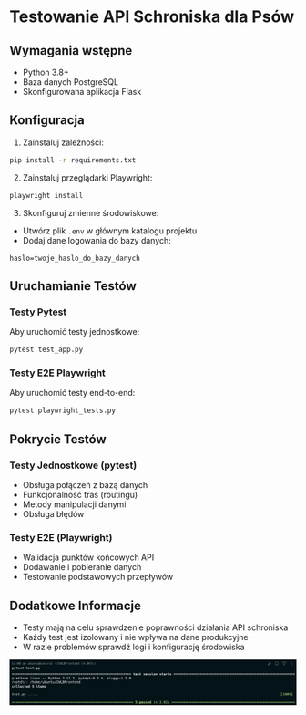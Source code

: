 # Testowanie API Schroniska dla Psów

## Wymagania wstępne

- Python 3.8+
- Baza danych PostgreSQL
- Skonfigurowana aplikacja Flask

## Konfiguracja

1. Zainstaluj zależności:
```bash
pip install -r requirements.txt
```

2. Zainstaluj przeglądarki Playwright:
```bash
playwright install
```

3. Skonfiguruj zmienne środowiskowe:
- Utwórz plik `.env` w głównym katalogu projektu
- Dodaj dane logowania do bazy danych:
```
haslo=twoje_haslo_do_bazy_danych
```

## Uruchamianie Testów

### Testy Pytest
Aby uruchomić testy jednostkowe:
```bash
pytest test_app.py
```

### Testy E2E Playwright
Aby uruchomić testy end-to-end:
```bash
pytest playwright_tests.py
```

## Pokrycie Testów

### Testy Jednostkowe (pytest)
- Obsługa połączeń z bazą danych
- Funkcjonalność tras (routingu)
- Metody manipulacji danymi
- Obsługa błędów

### Testy E2E (Playwright)
- Walidacja punktów końcowych API
- Dodawanie i pobieranie danych
- Testowanie podstawowych przepływów


## Dodatkowe Informacje
- Testy mają na celu sprawdzenie poprawności działania API schroniska
- Każdy test jest izolowany i nie wpływa na dane produkcyjne
- W razie problemów sprawdź logi i konfigurację środowiska

![Screenshot](https://github.com/JMatuszczakk/CWLB/blob/main/Screenshot_2024-12-04_at_00.00.37.png)